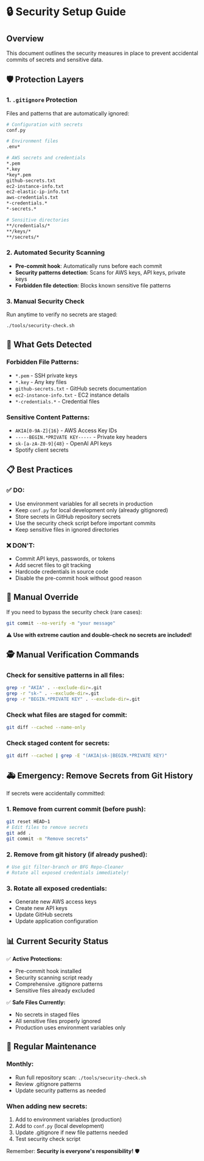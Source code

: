 # 🔒 Security Setup Guide

## Overview
This document outlines the security measures in place to prevent accidental commits of secrets and sensitive data.

## 🛡️ Protection Layers

### 1. `.gitignore` Protection
Files and patterns that are automatically ignored:

```bash
# Configuration with secrets
conf.py

# Environment files  
.env*

# AWS secrets and credentials
*.pem
*.key
*key*.pem
github-secrets.txt
ec2-instance-info.txt
ec2-elastic-ip-info.txt
aws-credentials.txt
*-credentials.*
*-secrets.*

# Sensitive directories
**/credentials/*
**/keys/*
**/secrets/*
```

### 2. Automated Security Scanning
- **Pre-commit hook**: Automatically runs before each commit
- **Security patterns detection**: Scans for AWS keys, API keys, private keys
- **Forbidden file detection**: Blocks known sensitive file patterns

### 3. Manual Security Check
Run anytime to verify no secrets are staged:
```bash
./tools/security-check.sh
```

## 🚨 What Gets Detected

### Forbidden File Patterns:
- `*.pem` - SSH private keys
- `*.key` - Any key files
- `github-secrets.txt` - GitHub secrets documentation
- `ec2-instance-info.txt` - EC2 instance details
- `*-credentials.*` - Credential files

### Sensitive Content Patterns:
- `AKIA[0-9A-Z]{16}` - AWS Access Key IDs
- `-----BEGIN.*PRIVATE KEY-----` - Private key headers
- `sk-[a-zA-Z0-9]{48}` - OpenAI API keys
- Spotify client secrets

## 📋 Best Practices

### ✅ DO:
- Use environment variables for all secrets in production
- Keep `conf.py` for local development only (already gitignored)
- Store secrets in GitHub repository secrets
- Use the security check script before important commits
- Keep sensitive files in ignored directories

### ❌ DON'T:
- Commit API keys, passwords, or tokens
- Add secret files to git tracking
- Hardcode credentials in source code
- Disable the pre-commit hook without good reason

## 🔧 Manual Override
If you need to bypass the security check (rare cases):
```bash
git commit --no-verify -m "your message"
```

⚠️ **Use with extreme caution and double-check no secrets are included!**

## 🕵️ Manual Verification Commands

### Check for sensitive patterns in all files:
```bash
grep -r "AKIA" . --exclude-dir=.git
grep -r "sk-" . --exclude-dir=.git  
grep -r "BEGIN.*PRIVATE KEY" . --exclude-dir=.git
```

### Check what files are staged for commit:
```bash
git diff --cached --name-only
```

### Check staged content for secrets:
```bash
git diff --cached | grep -E "(AKIA|sk-|BEGIN.*PRIVATE KEY)"
```

## 🚑 Emergency: Remove Secrets from Git History

If secrets were accidentally committed:

### 1. Remove from current commit (before push):
```bash
git reset HEAD~1
# Edit files to remove secrets
git add .
git commit -m "Remove secrets"
```

### 2. Remove from git history (if already pushed):
```bash
# Use git filter-branch or BFG Repo-Cleaner
# Rotate all exposed credentials immediately!
```

### 3. Rotate all exposed credentials:
- Generate new AWS access keys
- Create new API keys
- Update GitHub secrets
- Update application configuration

## 📊 Current Security Status

✅ **Active Protections:**
- Pre-commit hook installed
- Security scanning script ready
- Comprehensive .gitignore patterns
- Sensitive files already excluded

✅ **Safe Files Currently:**
- No secrets in staged files
- All sensitive files properly ignored
- Production uses environment variables only

## 🔄 Regular Maintenance

### Monthly:
- Run full repository scan: `./tools/security-check.sh`
- Review .gitignore patterns
- Update security patterns as needed

### When adding new secrets:
1. Add to environment variables (production)
2. Add to `conf.py` (local development)  
3. Update .gitignore if new file patterns needed
4. Test security check script

Remember: **Security is everyone's responsibility!** 🛡️